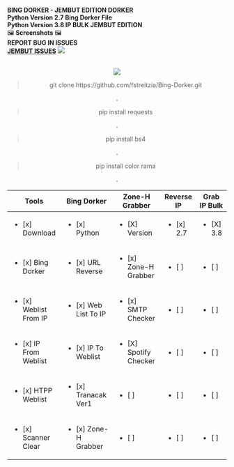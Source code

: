 **BING DORKER - JEMBUT EDITION DORKER**
<br>
**Python Version 2.7 Bing Dorker File**<br>
**Python Version 3.8 IP BULK JEMBUT EDITION**<br>
🖼️ **Screenshots** 🖼️<br>
**REPORT BUG IN ISSUES**<br>
**[JEMBUT ISSUES](https://github.com/fstreitzia/Bing-Dorker/issues/new)**
<img src="https://scontent-sin6-1.xx.fbcdn.net/v/t1.15752-9/116195177_329625721745638_8857232788391062012_n.png?_nc_cat=104&_nc_sid=b96e70&_nc_eui2=AeH2tGfJRUwxtGq7r7Fkd68gJqMRKTzpGrQmoxEpPOkatHTVrQA71LsILY1hmFLqW23wrW2iX5MMD0FbuuAnqrhs&_nc_ohc=KaqmFrjIK5kAX8-SKyx&_nc_oc=AQkskhz5TQYLlHN5Jea6lg3NL5yOTT1cVGntW2uDECDR1hRDyhq-q5sVsi2CwSuGnlw&_nc_ht=scontent-sin6-1.xx&oh=b7ca5ec4c897fdb95df2564836b7f49e&oe=5F40108B"><center><br>
<img src="https://scontent-sin6-1.xx.fbcdn.net/v/t1.15752-9/116042704_289029275505630_7335972952880635916_n.png?_nc_cat=101&_nc_sid=b96e70&_nc_eui2=AeGpViRryIJHv_3kh5z2VBIvrGweqftsIlKsbB6p-2wiUiZguCjKMCI254OVXGl-BnM7qe6mo4auN0lM6d2TcdGE&_nc_ohc=tZQb6qJs0KQAX9I828p&_nc_ht=scontent-sin6-1.xx&oh=a4df0f7901c7c7942e5b8deff5caaad2&oe=5F402B1F">
<blockquote>git clone https://github.com/fstreitzia/Bing-Dorker.git</blockquote>.
<blockquote>pip install requests</blockquote>.
<blockquote>pip install bs4</blockquote>.
<blockquote>pip install color rama</blockquote>.
 
| Tools | Bing Dorker | Zone-H Grabber   | Reverse IP  | Grab IP Bulk | 
|---------------------------------- |---------------|---------------|----------------|-----------|
| <ul><li>[x] Download </li></ul>       | <ul><li>[x] Python </li></ul>        | <ul><li>[X] Version </li></ul> | <ul><li>[x] 2.7 </li></ul> | <ul><li>[X] 3.8 </li></ul> |
| <ul><li>[x] Bing Dorker </li></ul>       | <ul><li>[x] URL Reverse </li></ul>        | <ul><li>[x] Zone-H Grabber  </li></ul> | <ul><li>[ ]  </li></ul> | <ul><li>[ ]  </li></ul> |
| <ul><li>[x] Weblist From IP </li></ul>       | <ul><li>[x] Web List To IP</li></ul>        | <ul><li>[x] SMTP Checker </li></ul> | <ul><li>[ ]  </li></ul> | <ul><li>[ ]  </li></ul> |
| <ul><li>[x] IP From Weblist </li></ul>       | <ul><li>[x] IP To Weblist </li></ul>        | <ul><li>[X] Spotify Checker  </li></ul> | <ul><li>[ ]  </li></ul> | <ul><li>[ ]  </li></ul> |
| <ul><li>[x] HTPP Weblist </li></ul>       | <ul><li>[x] Tranacak Ver1</li></ul>        | <ul><li>[ ]  </li></ul> | <ul><li>[ ]  </li></ul> | <ul><li>[ ]  </li></ul> |
| <ul><li>[x] Scanner Clear </li></ul>       | <ul><li>[x] Zone-H Grabber</li></ul>        | <ul><li>[ ]  </li></ul> | <ul><li>[ ]  </li></ul> | <ul><li>[ ]  </li></ul> |
